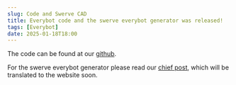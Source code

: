 ```yaml
---
slug: Code and Swerve CAD
title: Everybot code and the swerve everybot generator was released!
tags: [Everybot]
date: 2025-01-18T18:00
---
```


The code can be found at our [github](https://github.com/Robonauts-Everybot/Everybot-2025-Code).

For the swerve everybot generator please read our [chief post](https://www.chiefdelphi.com/t/the-2025-robonauts-frc-everybot-low-resource-build/478987/63), which will be translated to the website soon.